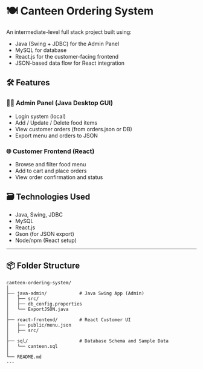 # 🍽️ Canteen Ordering System

An intermediate-level full stack project built using:

* Java (Swing + JDBC) for the Admin Panel
* MySQL for database
* React.js for the customer-facing frontend
* JSON-based data flow for React integration

## 🛠️ Features

### 🧑‍💻 Admin Panel (Java Desktop GUI)

* Login system (local)
* Add / Update / Delete food items
* View customer orders (from orders.json or DB)
* Export menu and orders to JSON

### 🌐 Customer Frontend (React)

* Browse and filter food menu
* Add to cart and place orders
* View order confirmation and status

## 🗃️ Technologies Used

* Java, Swing, JDBC
* MySQL
* React.js
* Gson (for JSON export)
* Node/npm (React setup)

---

## 📦 Folder Structure

```
canteen-ordering-system/
│
├── java-admin/            # Java Swing App (Admin)
│   ├── src/
│   ├── db_config.properties
│   └── ExportJSON.java
│
├── react-frontend/        # React Customer UI
│   ├── public/menu.json
│   ├── src/
│
├── sql/                   # Database Schema and Sample Data
│   └── canteen.sql
│
└── README.md
---
